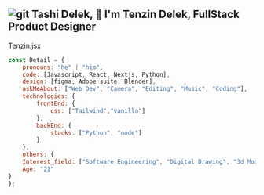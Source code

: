 ![git](https://github.com/TenzDelek/TenzDelek/assets/122612557/0a177f2c-3e54-458a-a874-3b99c4931f37)
Tashi Delek, 👋 I'm Tenzin Delek, FullStack Product Designer
--------------------------------------------------------------------------
Tenzin.jsx 
``` Javascript
const Detail = {
    pronouns: "he" | "him",
    code: [Javascript, React, Nextjs, Python],
    design: [figma, Adobe suite, Blender],
    askMeAbout: ["Web Dev", "Camera", "Editing", "Music", "Coding"],
    technologies: {
        frontEnd: {
            css: ["Tailwind","vanilla"]
        },
        backEnd: {
            stacks: ["Python", "node"]
        }        
    },
    others: {
    Interest_field: ["Software Engineering", "Digital Drawing", "3d Modeling","Data Analyst"],
    Age: "21"
}
};
```
